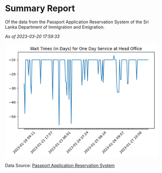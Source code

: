 # Summary Report

Of the data from the Passport Application Reservation System of the Sri Lanka Department of Immigration and Emigration.

*As of 2023-03-20 17:59:33*

![Wait Time Chart](summary.wait_time_chart.png)

Data Source: [Passport Application Reservation System](https://eservices.immigration.gov.lk:8443/appointment/pages/reservationApplication.xhtml)